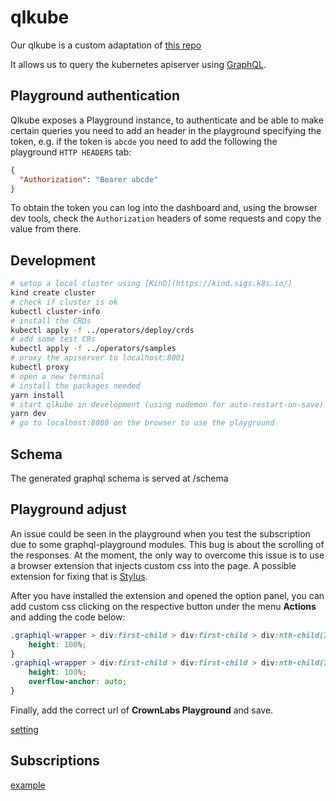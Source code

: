 # qlkube

Our qlkube is a custom adaptation of [this repo](https://github.com/qlkube/qlkube/)

It allows us to query the kubernetes apiserver using [GraphQL](https://graphql.org/).

## Playground authentication

Qlkube exposes a Playground instance, to authenticate and be able to make certain queries you need to add an header in the playground specifying the token, e.g. if the token is `abcde` you need to add the following the playground `HTTP HEADERS` tab:

```json
{
  "Authorization": "Bearer abcde"
}
```

To obtain the token you can log into the dashboard and, using the browser dev tools, check the `Authorization` headers of some requests and copy the value from there.

## Development

```bash
# setup a local cluster using [KinD](https://kind.sigs.k8s.io/)
kind create cluster
# check if cluster is ok
kubectl cluster-info
# install the CRDs
kubectl apply -f ../operators/deploy/crds
# add some test CRs
kubectl apply -f ../operators/samples
# proxy the apiserver to localhost:8001
kubectl proxy
# open a new terminal
# install the packages needed
yarn install
# start qlkube in development (using nodemon for auto-restart-on-save)
yarn dev
# go to localhost:8080 on the browser to use the playground
```

## Schema

The generated graphql schema is served at /schema

## Playground adjust

An issue could be seen in the playground when you test the subscription due to some graphql-playground modules. This bug is about the scrolling of the responses. At the moment, the only way to overcome this issue is to use a browser extension that injects custom css into the page. A possible extension for fixing that is [Stylus](https://chrome.google.com/webstore/detail/stylus/clngdbkpkpeebahjckkjfobafhncgmne).

After you have installed the extension and opened the option panel, you can add custom css clicking on the respective button under the menu **Actions** and adding the code below:

```css
.graphiql-wrapper > div:first-child > div:first-child > div:nth-child(2) {
    height: 100%;
}
.graphiql-wrapper > div:first-child > div:first-child > div:nth-child(2) > div:nth-child(2) {
    height: 100%;
    overflow-anchor: auto;
}
```

Finally, add the correct url of **CrownLabs Playground** and save.

[setting](../documentation/settingExtension.mp4)


## Subscriptions

[example](../documentation/subscriptionExample.mp4)
